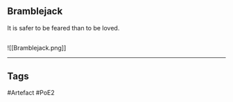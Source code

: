 ## Bramblejack
It is safer to be feared than to be loved.
##
![[Bramblejack.png]]

---
## Tags
#Artefact
#PoE2